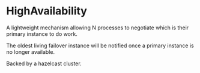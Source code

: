# HighAvailability

A lightweight mechanism allowing N processes to negotiate which is their primary instance to do work. 

The oldest living failover instance will be notified once a primary instance is no longer available.

Backed by a hazelcast cluster.

